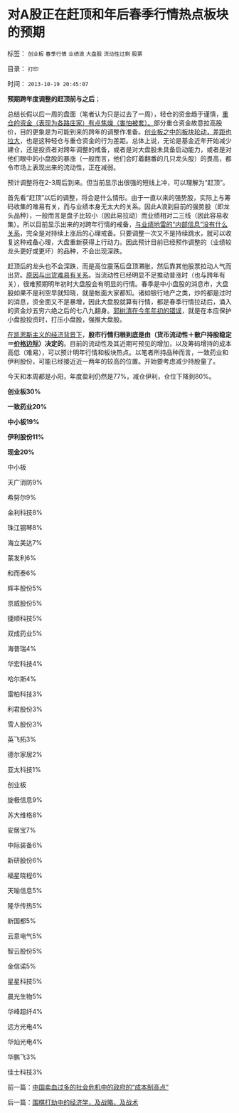 # 对A股正在赶顶和年后春季行情热点板块的预期

标签： `创业板` `春季行情` `业绩浪` `大盘股` `流动性过剩` `股票` 

目录： `打印`

时间： `2013-10-19 20:45:07`

**预期跨年度调整的赶顶前与之后**；

总结长假以后一周的盘面（笔者认为只是过去了一周），轻仓的资金趋于谨慎，[重仓的资金（表现为各路庄家）有点焦燥（害怕被套）。](../../../2013/7/4/神奇国度的股市的庄家的真相.md)部分重仓资金故意拉高股价，目的更象是为可能到来的跨年的调整作准备。[创业板之中的板块轮动，差距也拉大](../../../2013/10/17/板块轮涨的机理，创业板内的轮涨和庄股，创业板的大三浪.md)，也是这种轻仓与重仓资金的行为差距。总体上说，无论是基金近年开始减少建仓，还是投资者对跨年调整的戒备，或者是对大盘股未具备启动能力，或者是对他们眼中的小盘股的暴涨（一般而言，他们会盯着翻番的几只龙头股）的畏高，都令市场上表现出来的流动性，正在减弱。

预计调整将在2-3周后到来。但当前显示出很强的短线上冲，可以理解为“赶顶”。

首先看“赶顶”以后的调整，将会是什么情形。由于一直以来的强势股，实际上与筹码收集的难易有关，而与业绩本身无太大的关系。因此A浪到目前的强势股（即龙头品种），一般而言是盘子比较小（因此易拉动）而业绩相对二三线（因此容易收集）。所以目前显示出来的对跨年行情的戒备，[与业绩地雷的“内部信息”没有什么关系](../../../2013/1/9/庄家只能逢跌买熊股，不能靠内幕赚钱，一般没有内幕消息.md)，完全是对持续上涨后的心理戒备。只要调整一次又不是持续跳水，就可以收复这种戒备心理，大盘重新获得上行动力。因此预计目前已经预作调整的（业绩较龙头更好或更坏）的品种，不会出现深跌。

赶顶后的龙头也不会深跌，而是高位震荡后盘顶滞胀，然后靠其他股票拉动人气而出货。[原因与出货难易有关系](../../../2013/6/26/庄家是熊市的镇静剂，暴跌的救心丹，熊牛过渡的媒人.md)。当流动性已经明显不足推动普涨时（也与跨年有关），很难预期明年初时大盘股会有明显的行情。春季是中小盘股的消息市，大盘股如果不是利空早就知晓，就是帐面大家都知。诸如银行地产之类，炒的都是过时的消息，资金面又不是暴增，因此大盘股就算有行情，都是春季行情拉动后，涌入的资金炒五穷六绝之后的七八九翻身。[郭树清在今年年初的错误](../../../2013/4/27/理解郭树清“新政”的政治意图和可能原因.md)，就是在本应保护小盘股投资时，打压小盘股，强推大盘股。

[在凯恩斯主义的经济背景下](../../../2013/5/4/监会会再次打压“业绩下降的高市盈率”的投机吗？.md)，**股市行情归根到底是由（货币流动性＋散户持股稳定＝[价格边际](../../../2013/6/6/股民都亏损了，证监会让谁赚走了股民的钱？.md)）决定的**。目前的流动性及其近期可预见的增加，以及筹码增持的成本高低（难易），可以预计明年行情和板块热点。以笔者所持品种而言，一致药业和伊利股份，可能已经接近近一两年的较高的位置。开始要考虑减少持股量了。

今天和本周都是小阳，年度盈利仍然是77%，减仓伊利，仓位下降到80%。

**创业板30%**

**一致药业20%**

**中小板19%**

**伊利股份11%**

**现金20%**

中小板

天广消防9%

希努尔9%

金利科技8%

珠江钢琴8%

海立美达7%

蒙发利6%

和而泰6%

辉丰股份5%

京威股份5%

捷顺科技5%

双成药业5%

海普瑞4%

华宏科技4%

哈尔斯4%

雷柏科技3%

利君股份3%

雪人股份3%

英飞拓3%

德尔家居2%

亚太科技1%

创业板

旋极信息9%

苏大维格8%

安居宝7%

中际装备6%

新研股份6%

福星晓程6%

天喻信息5%

隆华传热5%

新国都5%

云意电气5%

智云股份5%

金信诺5%

星星科技5%

晨光生物5%

华峰超纤4%

远方光电4%

华灿光电4%

华鹏飞3%

佳士科技3%



前一篇：[中国卖血过多的社会危机中的政府的“成本制高点”](../../../2013/10/19/中国卖血过多的社会危机中的政府的“成本制高点”.md)

后一篇：[围棋打劫中的经济学，及战略，及战术](../../../2013/10/20/围棋打劫中的经济学，及战略，及战术.md)